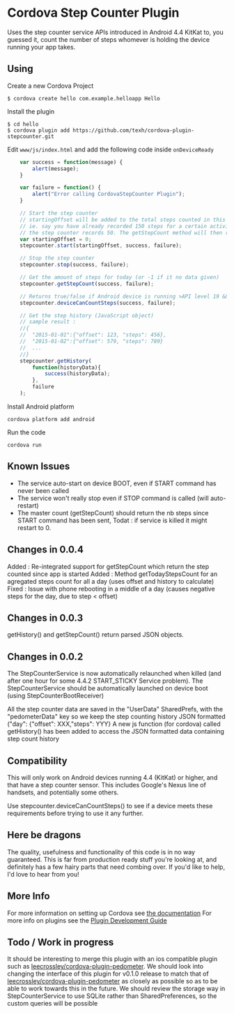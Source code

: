 # Cordova Step Counter Plugin

Uses the step counter service APIs introduced in Android 4.4 KitKat to, you guessed it, count the number of steps whomever is holding the device running your app takes.

## Using
Create a new Cordova Project

    $ cordova create hello com.example.helloapp Hello
    
Install the plugin

    $ cd hello
    $ cordova plugin add https://github.com/texh/cordova-plugin-stepcounter.git
    

Edit `www/js/index.html` and add the following code inside `onDeviceReady`

```js
    var success = function(message) {
        alert(message);
    }

    var failure = function() {
        alert("Error calling CordovaStepCounter Plugin");
    }

    // Start the step counter
    // startingOffset will be added to the total steps counted in this session.
    // ie. say you have already recorded 150 steps for a certain activity, then
    // the step counter records 50. The getStepCount method will then return 200.
    var startingOffset = 0;
    stepcounter.start(startingOffset, success, failure);

    // Stop the step counter
    stepcounter.stop(success, failure);

    // Get the amount of steps for today (or -1 if it no data given)
    stepcounter.getStepCount(success, failure);

    // Returns true/false if Android device is running >API level 19 && has the step counter API available
    stepcounter.deviceCanCountSteps(success, failure);

    // Get the step history (JavaScript object)
    // sample result :
    //{
    //  "2015-01-01":{"offset": 123, "steps": 456},
    //  "2015-01-02":{"offset": 579, "steps": 789}
    //  ...
    //}
    stepcounter.getHistory(
        function(historyData){
            success(historyData);
        },
        failure
    );

```

Install Android platform

    cordova platform add android
    
Run the code

    cordova run
    
## Known Issues

 - The service auto-start on device BOOT, even if START command has never been called
 - The service won't really stop even if STOP command is called (will auto-restart)
 - The master count (getStepCount) should return the nb steps since START command has been sent, Todat : if service is killed it might restart to 0. 
    
## Changes in 0.0.4

Added : Re-integrated support for getStepCount which return the step counted since app is started
Added : Method getTodayStepsCount for an agregated steps count for all a day (uses offset and history to calculate)
Fixed : Issue with phone rebooting in a middle of a day (causes negative steps for the day, due to step < offset) 

## Changes in 0.0.3

getHistory() and getStepCount() return parsed JSON objects.

## Changes in 0.0.2

The StepCounterService is now automatically relaunched when killed (and after one hour for some 4.4.2 START_STICKY Service problem).
The StepCounterService should be automatically launched on device boot (using StepCounterBootReceiver)

All the step counter data are saved in the "UserData" SharedPrefs, with the "pedometerData" key so we keep the step counting history JSON formatted ("day": {"offset": XXX,"steps": YYY}
A new js function (for cordova) called getHistory() has been added to access the JSON formatted data containing step count history

## Compatibility

This will only work on Android devices running 4.4 (KitKat) or higher, and that have a step counter sensor. This includes Google's Nexus line of handsets, and potentially some others.

Use stepcounter.deviceCanCountSteps() to see if a device meets these requirements before trying to use it any further.

## Here be dragons

The quality, usefulness and functionality of this code is in no way guaranteed.
This is far from production ready stuff you're looking at, and definitely has a few hairy parts that need combing over.
If you'd like to help, I'd love to hear from you!

## More Info

For more information on setting up Cordova see [the documentation](http://cordova.apache.org/docs/en/4.0.0/guide_cli_index.md.html#The%20Command-Line%20Interface)
For more info on plugins see the [Plugin Development Guide](http://cordova.apache.org/docs/en/4.0.0/guide_hybrid_plugins_index.md.html#Plugin%20Development%20Guide)

## Todo / Work in progress

It should be interesting to merge this plugin with an ios compatible plugin such as [leecrossley/cordova-plugin-pedometer](https://github.com/leecrossley/cordova-plugin-pedometer).
We should look into changing the interface of this plugin for v0.1.0 release to match that of [leecrossley/cordova-plugin-pedometer](https://github.com/leecrossley/cordova-plugin-pedometer) as closely as possible so as to be able to work towards this in the future.
We should review the storage way in StepCounterService to use SQLite rather than SharedPreferences, so the custom queries will be possible

